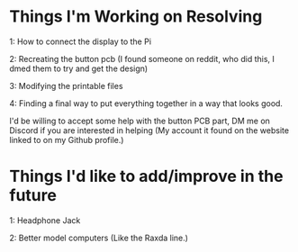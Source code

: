 # Things I'm Working on Resolving

1: How to connect the display to the Pi

2: Recreating the button pcb (I found someone on reddit, who did this, I dmed them to try and get the design)

3: Modifying the printable files

4: Finding a final way to put everything together in a way that looks good.


I'd be willing to accept some help with the button PCB part, DM me on Discord if you are interested in helping (My account it found on the website linked to on my Github profile.)

# Things I'd like to add/improve in the future

1: Headphone Jack

2: Better model computers (Like the Raxda line.)
